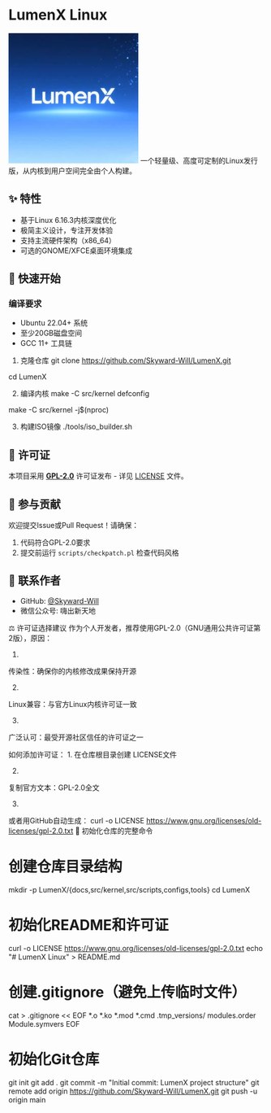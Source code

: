 # LumenX Linux

![LumenX Logo](docs/logo.png) 
一个轻量级、高度可定制的Linux发行版，从内核到用户空间完全由个人构建。

## ✨ 特性
- 基于Linux 6.16.3内核深度优化
- 极简主义设计，专注开发体验
- 支持主流硬件架构（x86_64）
- 可选的GNOME/XFCE桌面环境集成

## 🚀 快速开始

### 编译要求
- Ubuntu 22.04+ 系统
- 至少20GB磁盘空间
- GCC 11+ 工具链

1. 克隆仓库
git clone https://github.com/Skyward-Will/LumenX.git

cd LumenX

2. 编译内核
make -C src/kernel defconfig

make -C src/kernel -j$(nproc)

3. 构建ISO镜像
./tools/iso_builder.sh

## 📜 许可证
本项目采用 **[GPL-2.0](#)** 许可证发布 - 详见 [LICENSE](LICENSE) 文件。

## 🤝 参与贡献
欢迎提交Issue或Pull Request！请确保：
1. 代码符合GPL-2.0要求
2. 提交前运行 `scripts/checkpatch.pl` 检查代码风格

## 📧 联系作者
- GitHub: [@Skyward-Will](https://github.com/Skyward-Will)
- 微信公众号: 嗨出新天地

⚖️ ​许可证选择建议​
作为个人开发者，推荐使用 ​GPL-2.0​（GNU通用公共许可证第2版），原因：

1.
​传染性​：确保你的内核修改成果保持开源

2.
​Linux兼容​：与官方Linux内核许可证一致

3.
​广泛认可​：最受开源社区信任的许可证之一

如何添加许可证：
1.
在仓库根目录创建 LICENSE文件

2.
复制官方文本：GPL-2.0全文

3.
或者用GitHub自动生成：
curl -o LICENSE https://www.gnu.org/licenses/old-licenses/gpl-2.0.txt
🔧 ​初始化仓库的完整命令​

# 创建仓库目录结构
mkdir -p LumenX/{docs,src/kernel,src/scripts,configs,tools}
cd LumenX

# 初始化README和许可证
curl -o LICENSE https://www.gnu.org/licenses/old-licenses/gpl-2.0.txt
echo "# LumenX Linux" > README.md

# 创建.gitignore（避免上传临时文件）
cat > .gitignore << EOF
*.o
*.ko
*.mod
*.cmd
.tmp_versions/
modules.order
Module.symvers
EOF

# 初始化Git仓库
git init
git add .
git commit -m "Initial commit: LumenX project structure"
git remote add origin https://github.com/Skyward-Will/LumenX.git
git push -u origin main

